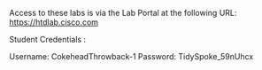 Access to these labs is via the Lab Portal at the following URL: https://htdlab.cisco.com
 
Student Credentials :

Username: CokeheadThrowback-1
Password: TidySpoke_59nUhcx

 
